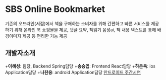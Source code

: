 # SBS Online Bookmarket
기존의 오프라인(서점)에서 책을 구매하는 소비자를 위해 간편하고 빠른 
서비스를 제공하기 위해 온라인 북 쇼핑몰을 제공, 댓글 요약, 책읽기 음성ai, 
책 내용 텍스트를 통해 배경이미지 제공 등 편리한 기능 제공

## 개발자소개
+**이혜성**: 팀장, Backend Spring담당
+**송승엽**: Frontend React담당
+**하은옥**: ios Application담당
+**나찬웅**: android Application담당 [안드로이드 주간시연](https://www.youtube.com/watch?v=34qbyvwrOPg)
